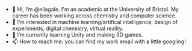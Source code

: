 - 👋 Hi, I’m @ellagale. I'm an academic at the University of Bristol. My career has been working across chemistry and computer science.
- 👀 I’m interested in machine learning/artifical intelligence, design of experiments, digital chemistry, virtual reality.
- 🌱 I’m currently learning Unity and making 3D games.
- 📫 How to reach me: you can find my work email with a little googling!

<!---
ellagale/ellagale is a ✨ special ✨ repository because its `README.md` (this file) appears on your GitHub profile.
You can click the Preview link to take a look at your changes.
--->
